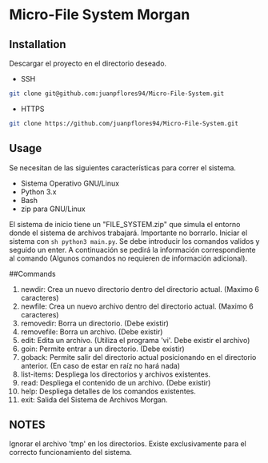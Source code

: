 # Micro-File System Morgan

## Installation

Descargar el proyecto en el directorio deseado.
* SSH
```sh
git clone git@github.com:juanpflores94/Micro-File-System.git
```
* HTTPS
```sh
git clone https://github.com/juanpflores94/Micro-File-System.git
```

## Usage

Se necesitan de las siguientes características para correr el sistema.

* Sistema Operativo GNU/Linux
* Python 3.x
* Bash
* zip para GNU/Linux

El sistema de inicio tiene un "FILE_SYSTEM.zip" que simula el entorno donde el sistema de archivos trabajará. Importante no borrarlo.
Iniciar el sistema con ```sh python3 main.py```. Se debe introducir los comandos validos y seguido un enter. A continuación se pedirá
la información correspondiente al comando (Algunos comandos no requieren de información adicional).

##Commands

1. newdir: Crea un nuevo directorio dentro del directorio actual. (Maximo 6 caracteres)
2. newfile: Crea un nuevo archivo dentro del directorio actual. (Maximo 6 caracteres)
3. removedir: Borra un directorio. (Debe existir)
4. removefile: Borra un archivo. (Debe existir)
5. edit: Edita un archivo. (Utiliza el programa 'vi'. Debe existir el archivo)
6. goin: Permite entrar a un directorio. (Debe existir)
7. goback: Permite salir del directorio actual posicionando en el directorio anterior. (En caso de estar en raíz no hará nada)
8. list-items: Despliega los directorios y archivos existentes.
9. read: Despliega el contenido de un archivo. (Debe existir)
11. help: Despliega detalles de los comandos existentes.
12. exit: Salida del Sistema de Archivos Morgan.
 
## NOTES

Ignorar el archivo 'tmp' en los directorios. Existe exclusivamente para el correcto funcionamiento del sistema.
